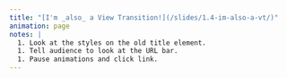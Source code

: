 ```yaml
---
title: "[I'm _also_ a View Transition!](/slides/1.4-im-also-a-vt/)"
animation: page
notes: |
  1. Look at the styles on the old title element.
  1. Tell audience to look at the URL bar.
  1. Pause animations and click link.
---
```


<br>

<style>
	html:not(:has(.slide-content)) {
		&:active-view-transition-type(backwards) {
			/* Previous page */
			&::view-transition-new(root) {
				animation: 1s cubic-bezier(.25, 1, .30, 1) wipe-in-top-right both;
			}

			/* Next (Current) page */
			&::view-transition-old(root) {
				animation: none;
			}
		}

		&:active-view-transition-type(forwards) {
			&::view-transition-new(root),
			&::view-transition-old(root) {
				animation: none;
			}
		}
	}
</style>
